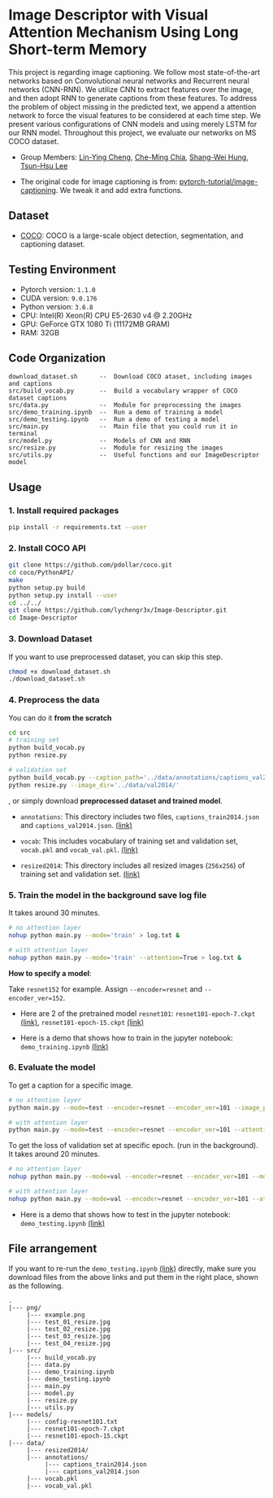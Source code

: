 # Image Descriptor with Visual Attention Mechanism Using Long Short-term Memory

This project is regarding image captioning. We follow most state-of-the-art networks based on Convolutional neural networks and Recurrent neural networks (CNN-RNN). We utilize CNN to extract features over the image, and then adopt RNN to generate captions from these features. To address the problem of object missing in the predicted text, we append a attention network to force the visual features to be considered at each time step. We present various configurations of CNN models and using merely LSTM for our RNN model. Throughout this project, we evaluate our networks on MS COCO dataset.

* Group Members: [Lin-Ying Cheng](https://github.com/lychengr3x), [Che-Ming Chia](https://github.com/shoachia), [Shang-Wei Hung](https://github.com/shangweihung), [Tsun-Hsu Lee](https://github.com/thlee-0810)

* The original code for image captioning is from: [pytorch-tutorial/image-captioning](https://github.com/yunjey/pytorch-tutorial/tree/master/tutorials/03-advanced/image_captioning). We tweak it and add extra functions.

## Dataset

* [COCO](http://cocodataset.org/): COCO is a large-scale object detection, segmentation, and captioning dataset.  

## Testing Environment  

* Pytorch version: `1.1.0`
* CUDA version: `9.0.176`
* Python version: `3.6.8`
* CPU: Intel(R) Xeon(R) CPU E5-2630 v4 @ 2.20GHz
* GPU: GeForce GTX 1080 Ti (11172MB GRAM)
* RAM: 32GB

## Code Organization

```
download_dataset.sh      --  Download COCO ataset, including images and captions
src/build_vocab.py       --  Build a vocabulary wrapper of COCO dataset captions
src/data.py              --  Module for preprocessing the images
src/demo_training.ipynb  --  Run a demo of training a model
src/demo_testing.ipynb   --  Run a demo of testing a model
src/main.py              --  Main file that you could run it in terminal
src/model.py             --  Models of CNN and RNN
src/resize.py            --  Module for resizing the images
src/utils.py             --  Useful functions and our ImageDescriptor model
```

## Usage

### 1. Install required packages

```bash
pip install -r requirements.txt --user  
```

### 2. Install COCO API  

```bash
git clone https://github.com/pdollar/coco.git
cd coco/PythonAPI/
make
python setup.py build
python setup.py install --user
cd ../../
git clone https://github.com/lychengr3x/Image-Descriptor.git
cd Image-Descriptor
```

### 3. Download Dataset

If you want to use preprocessed dataset, you can skip this step.

```bash
chmod +x download_dataset.sh
./download_dataset.sh
```

### 4. Preprocess the data

You can do it **from the scratch**

```bash
cd src
# training set
python build_vocab.py  
python resize.py

# validation set
python build_vocab.py --caption_path='../data/annotations/captions_val2014.json' --vocab_path='../data/vocab_val.pkl'
python resize.py --image_dir='../data/val2014/'
```

, or simply download **preprocessed dataset and trained model**.

* `annotations`: This directory includes two files, `captions_train2014.json` and `captions_val2014.json`. [(link)](https://drive.google.com/file/d/1KrNtlg5-Z11abTR50iBuIxpPYcS1EjJf/view?usp=sharing)
  
* `vocab`: This includes vocabulary of training set and validation set, `vocab.pkl` and `vocab_val.pkl`. [(link)](https://drive.google.com/file/d/1D4ZeIju-Min-S9BqAh2Odr39MCSsZGty/view?usp=sharing)

* `resized2014`: This directory includes all resized images (`256x256`) of training set and validation set. [(link)](https://drive.google.com/file/d/1B-q-ZInOvUFntRPq30CXee89o1tB9WPA/view?usp=sharing)

### 5. Train the model in the background save log file  

It takes around 30 minutes.

```bash  
# no attention layer
nohup python main.py --mode='train' > log.txt &  

# with attention layer
nohup python main.py --mode='train' --attention=True > log.txt &  
```

**How to specify a model**:

Take `resnet152` for example. Assign `--encoder=resnet` and `--encoder_ver=152`.

* Here are 2 of the pretrained model `resnet101`: `resnet101-epoch-7.ckpt` [(link)](https://drive.google.com/file/d/1WTss11jFJdoZ6XUxNTW8aL-zYlJsi1X1/view?usp=sharing), `resnet101-epoch-15.ckpt` [(link)](https://drive.google.com/file/d/1pSCmjnc_5PDJwD4aAiuAqQ0KA5Lv8DjW/view?usp=sharing)

* Here is a demo that shows how to train in the jupyter notebook: `demo_training.ipynb` [(link)](src/demo_training.ipynb)

### 6. Evaluate the model

To get a caption for a specific image.

```bash
# no attention layer
python main.py --mode=test --encoder=resnet --encoder_ver=101 --image_path=../png/example.png --model_dir=../models --checkpoint=resnet101-epoch-7.ckpt

# with attention layer
python main.py --mode=test --encoder=resnet --encoder_ver=101 --attention=True --image_path=../png/example.png --model_dir=../models --checkpoint=resnet101-epoch-7.ckpt
```

To get the loss of validation set at specific epoch. (run in the background).  
It takes around 20 minutes.

```bash
# no attention layer
nohup python main.py --mode=val --encoder=resnet --encoder_ver=101 --model_dir=../models --checkpoint=epoch-7.ckpt > val_loss.txt &

# with attention layer
nohup python main.py --mode=val --encoder=resnet --encoder_ver=101 --attention=True --model_dir=../models --checkpoint=epoch-7.ckpt > val_loss_att.txt &
```

* Here is a demo that shows how to test in the jupyter notebook: `demo_testing.ipynb` [(link)](src/demo_testing.ipynb)

## File arrangement

If you want to re-run the `demo_testing.ipynb` [(link)](src/demo_testing.ipynb) directly, make sure you download files from the above links and put them in the right place, shown as the following.
```
.
|--- png/
     |--- example.png
     |--- test_01_resize.jpg
     |--- test_02_resize.jpg
     |--- test_03_resize.jpg
     |--- test_04_resize.jpg
|--- src/
     |--- build_vocab.py
     |--- data.py
     |--- demo_training.ipynb
     |--- demo_testing.ipynb
     |--- main.py
     |--- model.py
     |--- resize.py
     |--- utils.py
|--- models/
     |--- config-resnet101.txt
     |--- resnet101-epoch-7.ckpt
     |--- resnet101-epoch-15.ckpt
|--- data/
     |--- resized2014/
     |--- annotations/
          |--- captions_train2014.json
          |--- captions_val2014.json
     |--- vocab.pkl
     |--- vocab_val.pkl
```
